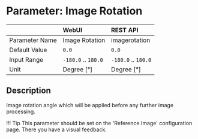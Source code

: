 # Parameter: Image Rotation

|                   | WebUI               | REST API
|:---               |:---                 |:----
| Parameter Name    | Image Rotation      | imagerotation
| Default Value     | `0.0`               | `0.0`
| Input Range       | `-180.0` .. `180.0` | `-180.0` .. `180.0`
| Unit              | Degree [°]          | Degree [°]  


## Description

Image rotation angle which will be applied before any further image processing.  


!!! Tip
    This parameter should be set on the 'Reference Image' configuration page.
    There you have a visual feedback.  
